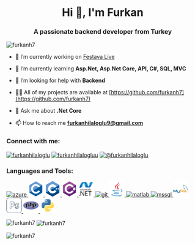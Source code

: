 <h1 align="center">Hi 👋, I'm Furkan</h1>
<h3 align="center">A passionate backend developer from Turkey</h3>

<p align="left"> <img src="https://komarev.com/ghpvc/?username=furkanh7&label=Profile%20views&color=0e75b6&style=flat" alt="furkanh7" /> </p>

- 🔭 I’m currently working on [Festava Live](https://github.com/furkanh7/AcunMedyaAkademiFestival)

- 🌱 I’m currently learning **Asp.Net, Asp.Net Core, API, C#, SQL, MVC**

- 🤝 I’m looking for help with **Backend**

- 👨‍💻 All of my projects are available at [https://github.com/furkanh7](https://github.com/furkanh7)

- 💬 Ask me about **.Net Core**

- 📫 How to reach me **furkanhilaloglu9@gmail.com**

<h3 align="left">Connect with me:</h3>
<p align="left">
<a href="https://linkedin.com/in/furkanhilaloglu" target="blank"><img align="center" src="https://raw.githubusercontent.com/rahuldkjain/github-profile-readme-generator/master/src/images/icons/Social/linked-in-alt.svg" alt="furkanhilaloglu" height="30" width="40" /></a>
<a href="https://instagram.com/furkanhilalogluu" target="blank"><img align="center" src="https://raw.githubusercontent.com/rahuldkjain/github-profile-readme-generator/master/src/images/icons/Social/instagram.svg" alt="furkanhilalogluu" height="30" width="40" /></a>
<a href="https://medium.com/@furkanhilaloglu" target="blank"><img align="center" src="https://raw.githubusercontent.com/rahuldkjain/github-profile-readme-generator/master/src/images/icons/Social/medium.svg" alt="@furkanhilaloglu" height="30" width="40" /></a>
</p>

<h3 align="left">Languages and Tools:</h3>
<p align="left"> <a href="https://azure.microsoft.com/en-in/" target="_blank" rel="noreferrer"> <img src="https://www.vectorlogo.zone/logos/microsoft_azure/microsoft_azure-icon.svg" alt="azure" width="40" height="40"/> </a> <a href="https://www.cprogramming.com/" target="_blank" rel="noreferrer"> <img src="https://raw.githubusercontent.com/devicons/devicon/master/icons/c/c-original.svg" alt="c" width="40" height="40"/> </a> <a href="https://www.w3schools.com/cpp/" target="_blank" rel="noreferrer"> <img src="https://raw.githubusercontent.com/devicons/devicon/master/icons/cplusplus/cplusplus-original.svg" alt="cplusplus" width="40" height="40"/> </a> <a href="https://www.w3schools.com/cs/" target="_blank" rel="noreferrer"> <img src="https://raw.githubusercontent.com/devicons/devicon/master/icons/csharp/csharp-original.svg" alt="csharp" width="40" height="40"/> </a> <a href="https://dotnet.microsoft.com/" target="_blank" rel="noreferrer"> <img src="https://raw.githubusercontent.com/devicons/devicon/master/icons/dot-net/dot-net-original-wordmark.svg" alt="dotnet" width="40" height="40"/> </a> <a href="https://git-scm.com/" target="_blank" rel="noreferrer"> <img src="https://www.vectorlogo.zone/logos/git-scm/git-scm-icon.svg" alt="git" width="40" height="40"/> </a> <a href="https://www.java.com" target="_blank" rel="noreferrer"> <img src="https://raw.githubusercontent.com/devicons/devicon/master/icons/java/java-original.svg" alt="java" width="40" height="40"/> </a> <a href="https://www.mathworks.com/" target="_blank" rel="noreferrer"> <img src="https://upload.wikimedia.org/wikipedia/commons/2/21/Matlab_Logo.png" alt="matlab" width="40" height="40"/> </a> <a href="https://www.microsoft.com/en-us/sql-server" target="_blank" rel="noreferrer"> <img src="https://www.svgrepo.com/show/303229/microsoft-sql-server-logo.svg" alt="mssql" width="40" height="40"/> </a> <a href="https://www.mysql.com/" target="_blank" rel="noreferrer"> <img src="https://raw.githubusercontent.com/devicons/devicon/master/icons/mysql/mysql-original-wordmark.svg" alt="mysql" width="40" height="40"/> </a> <a href="https://www.photoshop.com/en" target="_blank" rel="noreferrer"> <img src="https://raw.githubusercontent.com/devicons/devicon/master/icons/photoshop/photoshop-line.svg" alt="photoshop" width="40" height="40"/> </a> <a href="https://www.php.net" target="_blank" rel="noreferrer"> <img src="https://raw.githubusercontent.com/devicons/devicon/master/icons/php/php-original.svg" alt="php" width="40" height="40"/> </a> <a href="https://www.python.org" target="_blank" rel="noreferrer"> <img src="https://raw.githubusercontent.com/devicons/devicon/master/icons/python/python-original.svg" alt="python" width="40" height="40"/> </a> </p>

<p><img align="left" src="https://github-readme-stats.vercel.app/api/top-langs?username=furkanh7&show_icons=true&locale=en&layout=compact" alt="furkanh7" /></p>

<p>&nbsp;<img align="center" src="https://github-readme-stats.vercel.app/api?username=furkanh7&show_icons=true&locale=en" alt="furkanh7" /></p>

<p><img align="center" src="https://github-readme-streak-stats.herokuapp.com/?user=furkanh7&" alt="furkanh7" /></p>
